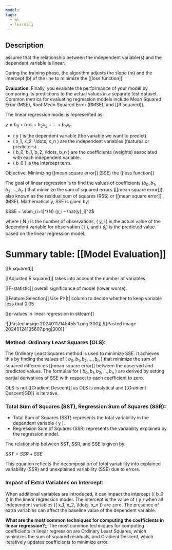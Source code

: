 ```yaml
---
model: 
tags:
  - ml
  - learning
---
```

## Description

assume that the relationship between the independent variable(s) and the dependent variable is linear.

During the training phase, the algorithm adjusts the slope (m) and the intercept (b) of the line to minimize the [[loss function]].

**Evaluation**: Finally, you evaluate the performance of your model by comparing its predictions to the actual values in a separate test dataset. Common metrics for evaluating regression models include Mean Squared Error (MSE), Root Mean Squared Error (RMSE), and [[R squared]].

The linear regression model is represented as:

$y = b_0 + b_1x_1 + b_2x_2 + \ldots + b_nx_n$

- \( y \) is the dependent variable (the variable we want to predict).
- \( x_1, x_2, \ldots, x_n \) are the independent variables (features or predictors).
- \( b_0, b_1, b_2, \ldots, b_n \) are the coefficients (weights) associated with each independent variable.
- \( b_0 \) is the intercept term.

Objective: Minimizing [[mean square error]] (SSE) the [[loss function]]

The goal of linear regression is to find the values of coefficients \($b_0, b_1, b_2, \ldots, b_n$ \) that minimize the sum of squared errors ([[mean square error]]), also known as the residual sum of squares (RSS) or [[mean square error]] (MSE). Mathematically, SSE is given by:

$SSE = \sum_{i=1}^{N} (y_i - \hat{y}_i)^2$ 

where \( N \) is the number of observations, \( y_i \) is the actual value of the dependent variable for observation \( i \), and \( $\hat{y}_i$\) is the predicted value based on the linear regression model.
# Summary table: [[Model Evaluation]]

[[R squared]]

[[Adjusted R squared]] takes into account the number of variables.

[[F-statistic]] overall significance of model (lower worse).

[[Feature Selection]] Use P>|t| column to decide whether to keep variable less that 0.05

[[p-values in linear regression in sklearn]]

![[Pasted image 20240117145455 1.png|300]] ![[Pasted image 20240124135607.png|300]]

### Method: Ordinary Least Squares (OLS):

The Ordinary Least Squares method is used to minimize SSE. It achieves this by finding the values of \( $b_0, b_1, b_2, \ldots, b_n$ \) that minimize the sum of squared differences [[mean square error]] between the observed and predicted values. The formulas for \( $b_0, b_1, b_2, \ldots, b_n$ \) are derived by setting partial derivatives of SSE with respect to each coefficient to zero.

 OLS is not [[Gradient Descent]] as OLS is analytical and [[Gradient Descent|GD]] is iterative.

### Total Sum of Squares (SST), Regression Sum of Squares (SSR):

- Total Sum of Squares (SST) represents the total variability in the dependent variable \( y \).
- Regression Sum of Squares (SSR) represents the variability explained by the regression model.

The relationship between SST, SSR, and SSE is given by:

 $SST = SSR + SSE$ 

This equation reflects the decomposition of total variability into explained variability (SSR) and unexplained variability (SSE) due to errors.

### Impact of Extra Variables on Intercept:

When additional variables are introduced, it can impact the intercept (\( b_0 \)) in the linear regression model. The intercept is the value of \( y \) when all independent variables (\( x_1, x_2, \ldots, x_n \)) are zero. The presence of extra variables can affect the baseline value of the dependent variable.

**What are the most common techniques for computing the coefficients in linear regression?**;; The most common techniques for computing coefficients in linear regression are Ordinary Least Squares, which minimizes the sum of squared residuals, and Gradient Descent, which iteratively updates coefficients to minimize error.